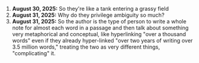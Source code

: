  1. **August 30, 2025:** So they're like a tank entering a grassy field
 2. **August 31, 2025:** Why do they privilege ambiguity so much?
 3. **August 31, 2025:** So the author is the type of person to write a whole note for almost each word in a passage and then talk about something very metaphorical and conceptual, like hyperlinking "over a thousand words" even if they already hyper-linked "over two years of writing over 3.5 million words," treating the two as very different things, "complicating" it.
